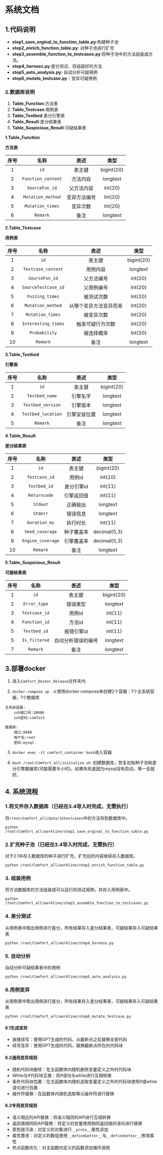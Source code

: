 # 系统文档



## 1.代码说明
* **step1_save_orginal_to_function_table.py**:构建种子池
* **step2_enrich_function_table.py**: 对种子池进行扩充
* **step3_assemble_function_to_testcases.py**:将种子池中的方法组装成方法。
* **step4_harness.py**:差分测试，将组装好的方法
 * **step5_auto_analysis.py:** 自动分析可疑用例
* **step6_mutate_testcase.py**：变异可疑用例



### 2.数据库说明

1. **Table_Function**:方法表
2. **Table_Testcase**:用例表
3. **Table_Testbed**:差分引擎表
4. **Table_Result**:差分结果表
5. **Table_Suspicious_Result**:可疑结果表



**1.Table_Function**

**方法表**

| 序号 |        名称        |     表述     |    类型    |
| :--: | :----------------: | :----------: | :--------: |
|  1   |        `id`        |    表主键    | bigint(20) |
|  2   | `Function_content` |   方法内容   |  longtext  |
|  3   |   `SourceFun_id`   |  父方法内容  |  int(20)   |
|  4   | `Mutation_method`  | 变异方法编号 |  Int(20)   |
|  5   |  `Mutation_times`  |   变异次数   |  Int(20)   |
|  6   |      `Remark`      |     备注     |  longtext  |



**2.Table_Testcase**

**用例表**

| 序号 |        名称         |          表述          |    类型    |
| :--: | :-----------------: | :--------------------: | :--------: |
|  1   |        `id`         |         表主键         | bigint(20) |
|  2   | `Testcase_context`  |        用例内容        |  longtext  |
|  3   |   `SourceFun_id`    |       父方法编号       |  int(20)   |
|  4   | `SourceTestcase_id` |       父用例编号       |  Int(20)   |
|  5   |   `Fuzzing_times`   |       被测试次数       |  Int(20)   |
|  6   |  `Mutation_method`  | 从哪个变异方法变异而来 |  Int(20)   |
|  7   |  `Mutation_times`   |       被变异次数       |  Int(20)   |
|  8   | `Interesting_times` |    触发可疑行为次数    |  Int(20)   |
|  9   |    `Probability`    |       被选择概率       |  Int(20)   |
|  10  |      `Remark`       |          备注          |  longtext  |



**3.Table_Testbed**

**引擎表**

| 序号 |        名称        |     表述     |    类型    |
| :--: | :----------------: | :----------: | :--------: |
|  1   |        `id`        |    表主键    | bigint(20) |
|  2   |   `Testbed_name`   |   引擎名字   |  longtext  |
|  3   | `Testbed_version`  |   引擎版本   |  longtext  |
|  4   | `Testbed_location` | 引擎安装位置 |  longtext  |
|  5   |      `Remark`      |     备注     |  longtext  |



**4.Table_Result**

**差分结果表**

| 序号 |       名称        |    表述    |     类型     |
| :--: | :---------------: | :--------: | :----------: |
|  1   |       `id`        |   表主键   |  bigint(20)  |
|  2   |   `Testcase_id`   |   用例id   |   int(10)    |
|  3   |   `Testbed_id`    | 差分引擎id |   int(11)    |
|  4   |   `Returncode`    | 引擎返回值 |   int(11)    |
|  5   |     `Stdout`      |  正确输出  |   longtext   |
|  6   |     `Stderr`      |  错误信息  |   longtext   |
|  7   |   `Duration_ms`   |  执行时长  |   int(11)    |
|  8   |  `Seed_coverage`  | 种子覆盖率 | decimal(5,3) |
|  9   | `Engine_coverage` | 引擎覆盖率 | decimal(5,3) |
|  10  |     `Remark`      |    备注    |   longtext   |



**5.Table_Suspicious_Result**

**可疑结果表**

| 序号 |     名称      |        表述        |    类型    |
| :--: | :-----------: | :----------------: | :--------: |
|  1   |     `id`      |       表主键       | bigint(20) |
|  2   | `Error_type`  |      错误类型      |  longtext  |
|  3   | `Testcase_id` |       用例id       |  int(11)   |
|  4   | `Function_id` |       方法id       |  int(11)   |
|  5   | `Testbed_id`  |     报错引擎id     |  int(11)   |
|  5   | `Is_filtered` | 自动分析错误的编号 |  longtext  |
|  7   |   `Remark`    |        备注        |  longtext  |



## 3.部署docker

1. 进入`Comfort_Docker_Release`文件夹内

2. `docker-compose up -d`:使用docker compose来创建2个容器：1个主系统容器，1个数据库

```
主系统容器：
	ssh端口号:10086
	ssh密码:comfort

数据库:
	端口:8888
	用户名:root
	密码:mysql
```

3. `docker exec -it comfort_container bash`进入容器

4. `bash /root/Comfort_all/initialize.sh`: 创建数据库，恢复初始种子池和差分引擎数据库(可能需要半小时)。如果失败是因为mysql没有启动，等一会就好。



## 4. 系统流程

### 1.将文件存入数据库（已经在3.4导入时完成，无需执行）

将`/root/Comfort_all/data/JStestcases`中的方法存到数据库中。

`python /root/Comfort_all/workline/step1_save_orginal_to_function_table.py`



### 2.扩充种子池（已经在3.4导入时完成，无需执行）

对于2.1中存入数据库的种子进行扩充，扩充后的内容继续存入数据库。

`python /root/Comfort_all/workline/step2_enrich_function_table.py`



### 3. 组装用例

将方法数据库的方法组装成可以运行的测试用例，并存入用例表中。

`python /root/Comfort_all/workline/step3_assemble_function_to_testcases.py`



### 4. 差分测试

从用例表中取出用例进行差分，所有结果存入差分结果表，可疑结果存入可疑结果表

`python /root/Comfort_all/workline/step4_harness.py`



### 5. 自动分析

自动分析可疑结果表中的用例

`python /root/Comfort_all/workline/step5_auto_analysis.py`

### 6.用例变异

从用例表中取出用例进行差分，所有结果存入差分结果表，可疑结果存入可疑结果表

`python /root/Comfort_all/workline/step6_mutate_testcase.py`

#### 6.1生成变异

- 直接续写：使用GPT生成的代码，从截断点之后替换全部代码
- 续写变异：使用GPT生成的代码，替换截断点所在的代码块

#### 6.2通用变异规则

- 随机代码块删除：在主函数体内随机删除变量定义之外的代码块
- While与If代码块互换：将if语句与while进行互相转换
- 条件代码块包裹：在主函数体内随机选取变量定义之外的代码块使用if或while语句进行包裹
- 操作符替换：在函数体内随机选取等元操作符进行替换

#### 6.3专用变异规则

- 语义相近的API替换：将语义相同的API进行互相转换
- 返回值相同的API替换：将定义的变量使用相同返回值的语句进行替换
- 原型链污染：对定义的对象进行`__proto__`属性添加
- 属性篡改：对定义的数组使用`__defineGetter__`与`__defineSetter__`修改属性
- 热点函数优化：对主函数内定义的函数添加循环调用



